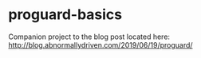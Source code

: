 # proguard-basics

Companion project to the blog post located here:
http://blog.abnormallydriven.com/2019/06/19/proguard/
